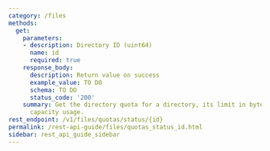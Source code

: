 ```yaml
---
category: /files
methods:
  get:
    parameters:
    - description: Directory ID (uint64)
      name: id
      required: true
    response_body:
      description: Return value on success
      example_value: TO DO
      schema: TO DO
      status_code: '200'
    summary: Get the directory quota for a directory, its limit in bytes, and current
      capacity usage.
rest_endpoint: /v1/files/quotas/status/{id}
permalink: /rest-api-guide/files/quotas_status_id.html
sidebar: rest_api_guide_sidebar
---
```

